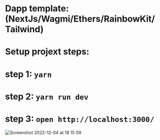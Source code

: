 # Dapp template:(NextJs/Wagmi/Ethers/RainbowKit/Tailwind)
# Setup projext steps:
# step 1: `yarn`
# step 2: `yarn run dev`
# step 3: `open http://localhost:3000/`
![Screenshot 2022-12-04 at 18 15 09](https://user-images.githubusercontent.com/91081974/205502313-b06b9607-f977-4559-a4d5-5ae1fc75bdcb.png)
